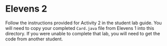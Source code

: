 # Elevens 2

Follow the instructions provided for Activity 2 in the student lab guide. You will need to copy your completed `Card.java` file from Elevens 1 into this directory. If you were unable to complete that lab, you will need to get the code from another student.
